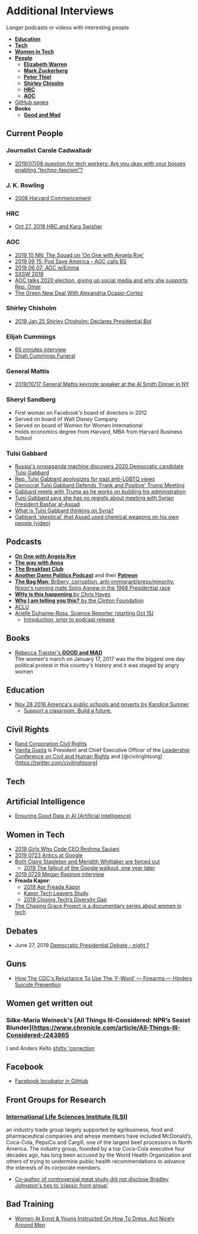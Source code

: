 # Additional Interviews
Longer podcasts or videos with interesting people

  * [**Education**](#education)
  * [**Tech**](#tech)
  * [**Women in Tech**](#women-in-tech)
  * [**People**](#people)
    * [**Elizabeth Warren**](/README.md/#warren)
    * [**Mark Zuckerberg**](/README.md/#mark-zuckerberg)
    * [**Peter Thiel**](/README.md/#peter-thiel)
    * [**Shirley Chisolm**](#shirley-chisoml)    
    * [**HRC**](#hrc)
    * [**AOC**](#aoc)
  * [GitHub pages](https://datapol.github.io/long_interviews/)
  * **Books**
    * [**Good and Mad**](#stay-woke)    

## Current People

### Journalist Carole Cadwalladr
* [2019/07/08 question for tech workers: Are you okay with your bosses enabling “techno-fascism”?](https://www.vox.com/recode/2019/7/8/20685566/carole-cadwalladr-guardian-observer-cambridge-analytica-kara-swisher-podcast-interview-recode-decode)

### J. K. Rowling
* [2008 Harvard Commencement](https://www.youtube.com/watch?v=wHGqp8lz36c)    


### HRC
* [Oct 27, 2018 HRC and Kara Swisher](https://www.youtube.com/watch?v=xbxo-p2nDNM)    

### AOC
* [2019 10 NN: The Squad on 'On One with Angela Rye'](https://w.soundcloud.com/player/?url=https%3A//api.soundcloud.com/tracks/682072964)
* [2019 09 15: Pod Save America - AOC calls BS](https://crooked.com/podcast/aoc-calls-bs/)
* [2019 06 07: AOC w/Emma](https://www.youtube.com/watch?time_continue=7&v=55HM6FH1Mwo)    
* [SXSW 2019](https://www.youtube.com/watch?v=JU-SE5eNt04)    
* [AOC talks 2020 election, giving up social media and why she supports Rep. Omar](https://www.youtube.com/watch?v=nbQBXcnbSgs)    
* [The Green New Deal With Alexandria Ocasio-Cortez](https://www.youtube.com/watch?v=yoFaQ9foV8I)

### Shirley Chisholm
* [2019 Jan 25 Shirley Chisholm: Declares Presidential Bid](https://www.youtube.com/watch?v=y3JCX3WxBik)

### Elijah Cummings
* [60 minutes interview](https://www.cbsnews.com/news/elijah-cummings-the-2019-60-minutes-interview-2019-10-17/?ftag=CNM-00-10aab7d&linkId=75462884)    
* [Elijah Cummings Funeral](https://twitter.com/nowthisnews/status/1187732863434809345)    

### General Mattis
* [2019/10/17 General Mattis keynote speaker at the Al Smith Dinner in NY](https://twitter.com/CNN/status/1185036705335775232)

### Sheryl Sandberg
  * First woman on Facebook's board of directors in 2012
  * Served on board of Walt Disney Company
  * Served on board of Women for Women International
  * Holds economics degree from Harvard, MBA from Harvard Business School

### Tulsi Gabbard
* [Russia's propaganda machine discovers 2020 Democratic candidate Tulsi Gabbard](https://www.nbcnews.com/politics/2020-election/russia-s-propaganda-machine-discovers-2020-democratic-candidate-tulsi-gabbard-n964261)    
* [Rep. Tulsi Gabbard apologizes for past anti-LGBTQ views](https://www.nbcnews.com/feature/nbc-out/rep-tulsi-gabbard-apologizes-past-anti-lgbtq-views-n959941)    
* [Democrat Tulsi Gabbard Defends 'Frank and Positive' Trump Meeting](https://www.nbcnews.com/politics/congress/why-democratic-rep-tulsi-gabbard-met-donald-trump-n686976)    
* [Gabbard meets with Trump as he works on building his administration](https://www.staradvertiser.com/2016/11/21/breaking-news/gabbard-meeting-with-trump-for-job-in-administration-reports-say/)    
* [Tulsi Gabbard says she has no regrets about meeting with Syrian President Bashar al-Assad](https://www.washingtonpost.com/politics/tulsi-gabbard-says-she-has-no-regrets-about-meeting-with-syrian-president-bashar-al-assad/2019/01/20/4006f920-1ce3-11e9-9145-3f74070bbdb9_story.html)    
* [What is Tulsi Gabbard thinking on Syria?](https://www.washingtonpost.com/news/powerpost/wp/2017/04/11/what-is-tulsi-gabbard-thinking-on-syria/)   
* [Gabbard 'skeptical' that Assad used chemical weapons on his own people (video)](https://twitter.com/i/status/850477149895131136)    

## Podcasts
* [**On One with Angela Rye**](https://soundcloud.com/ononewithangelarye)    
* [**The way with Anoa**](https://twitter.com/TheWayWithAnoa)    
* [**The Breakfast Club**](https://www.youtube.com/channel/UChi08h4577eFsNXGd3sxYhw)    
* [**Another Damn Politics Podcast**](https://www.spreaker.com/user/hollyfigueroaoreilly/pod-11-mix-3) and their [**Patreon**](https://www.patreon.com/anotherdamnpoliticspodcast)       
* [**The Bag Man**: Bribery, corruption, anti-immigrant/press/minority: Nixon's running mate Spiro Agnew in the 1968 Presidential race](https://www.nbcnews.com/msnbc/maddow-bag-man-podcast/bag-man-binge-page-n943321)    
* [**WHy is this happening** by Chris Hayes](https://www.nbcnews.com/think/why-is-this-happening-chris-hayes-podcast)    
* [**Why I am telling you this?** by the Clinton Foundation](https://theclintonfoundation.org/why-am-i-telling-you-this/)    
* [ACLU](https://www.aclu.org/podcast/podcast-at-liberty)
* [Arielle Duhaime-Ross, Science Reporter (starting Oct 15)](www.arielleduhaimeross.com/)
  * [Introduction, prior to podcast release](https://www.vox.com/recode/2019/9/11/20859144/reset-podcast-recode-vox-technology)


## Books
* [Rebecca Traister's **GOOD and MAD**](https://smile.amazon.com/Good-Mad-Womens-Reshaping-America/dp/B07CNYM4CT/)    
The women's march on January 17, 2017 was the the biggest one day political protest in this country's history and it was staged by angry women

## Education
* [Nov 28 2016 America's public schools and poverty by Kandice Sumner](https://www.youtube.com/watch?time_continue=4&v=7O7BMa9XGXE)    
  * [Support a classroom. Build a future.](https://www.donorschoose.org/)

## Civil Rights
 * [Rand Corporation Civil Rights](https://www.rand.org/topics/civil-rights.html)    
 * [Vanita Gupta](https://en.wikipedia.org/wiki/Vanita_Gupta) is President and Chief Executive Officer of the [Leadership Conference on Civil and Human Rights](https://civilrights.org/) and [@civilrightsorg](https://twitter.com/civilrightsorg]    


## Tech
## Artificial Intelligence
  * [Ensuring Good Data in AI (Artificial Intelligence)](https://www.youtube.com/channel/UCMDxbhGcsE7EnknxPEzC_Iw?view_as=subscriber)    



## Women in Tech
* [2019 Girls Who Code CEO Reshma Saujani](https://www.vox.com/recode/2019/6/3/18649835/reshma-saujani-girls-who-code-gender-diversity-investors-venture-capital-kara-swisher-decode-podcast)    
* [2019 0723 Antics at Google](http://www.pbs.org/wnet/amanpour-and-company/video/claire-stapleton-and-meredith-whittaker-google-walkouts-htzi/)    
* [Both Claire Stapleton and Meridith Whittaker are forced out](https://www.pbs.org/wnet/amanpour-and-company/video/claire-stapleton-and-meredith-whittaker-google-walkouts-htzi/)    
  * [2019 The fallout of the Google walkout, one year later](https://megaphone.link/VMP7118568659)    
* [2019 0729 Megan Rapinoe interview](https://www.vox.com/recode/2019/7/29/8934351/megan-rapinoe-donald-trump-world-cup-white-house-soccer-football-kara-swisher-recode-decode-podcast)    
* **Freada Kapor**:
  * [2019 Apr Freada Kapor](https://www.vox.com/podcasts/2019/4/22/18485702/freada-kapor-klein-venture-capital-diversity-flunking-teddy-schleifer-decode-podcast-interview)    
  * [Kapor Tech Leavers Study](https://www.kaporcenter.org/tech-leavers/)    
  * [2019 Closing Tech’s Diversity Gap](https://www.youtube.com/watch?v=3d_fULqmszc)    
* [The Chasing Grace Project is a documentary series about women in tech](https://www.chasinggracefilm.com/)    

## Debates
* June 27, 2019 [Democratic Presidential Debate - night 1](https://www.nbcnews.com/video/full-video-democratic-presidential-debate-night-1-62758981769)


## Guns
* [How The CDC's Reluctance To Use The 'F-Word' — Firearms — Hinders Suicide Prevention](https://www.npr.org/sections/health-shots/2019/08/08/738533533/how-the-cdcs-reluctance-to-use-the-f-word-firearms-hinders-suicide-prevention)

## Women get written out
### Silke-Maria Weineck's [All Things Ill-Considered: NPR’s Sexist Blunder](https://www.chronicle.com/article/All-Things-Ill-Considered-/243865
) and Anders Kelto [shitty 'correction](https://www.npr.org/2018/06/30/624918819/the-big-debate-soccer-or-football)    

## Facebook
* [Facebook Incubator in GitHub](https://github.com/facebookincubator)

## Front Groups for Research
### [International Life Sciences Institute (ILSI)](https://ilsi.org/)
an industry trade group largely supported by agribusiness, food and
pharmaceutical companies and whose members have included McDonald’s, Coca-Cola,
PepsiCo and Cargill, one of the largest beef processors in North America. The
industry group, founded by a top Coca-Cola executive four decades ago, has long
been accused by the World Health Organization and others of trying to undermine
public health recommendations to advance the interests of its corporate members.

* [Co-author of controversial meat study did not disclose Bradley Johnston's ties to ‘classic front group’](https://nationalpost.com/news/canada/scientist-responds-to-critique-of-industry-ties-after-publishing-study-on-red-meat)    

## Bad Training
* [Women At Ernst & Young Instructed On How To Dress, Act Nicely Around Men](https://www.huffpost.com/entry/women-ernst-young-how-to-dress-act-around-men_n_5da721eee4b002e33e78606a)   

